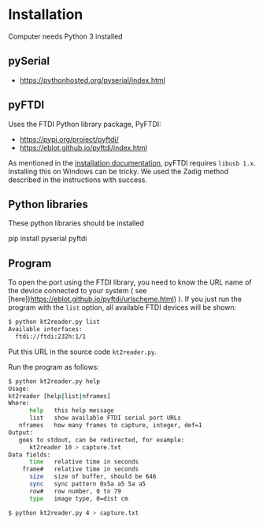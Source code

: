 # Installation

Computer needs Python 3 installed

## pySerial

* https://pythonhosted.org/pyserial/index.html

## pyFTDI

Uses the FTDI Python library package, PyFTDI:

* https://pypi.org/project/pyftdi/
* https://eblot.github.io/pyftdi/index.html

As mentioned in the [installation documentation](https://eblot.github.io/pyftdi/installation.html), 
pyFTDI requires `libusb 1.x`. Installing this on Windows can be tricky.
We used the Zadig method described in the instructions with success.

## Python libraries

These python libraries should be installed

pip install pyserial pyftdi


## Program 

To open the port using the FTDI library, you need to know the URL name
of the device connected to your system ( see [here])https://eblot.github.io/pyftdi/urlscheme.html) ).
If you just run the program with the `list` option, all available FTDI
devices will be shown:

```bash
$ python kt2reader.py list
Available interfaces:
  ftdi://ftdi:232h:1/1
```

Put this URL in the source code `kt2reader.py`.

Run the program as follows:

```bash
$ python kt2reader.py help
Usage:
kt2reader [help|list|nframes]
Where:
      help   this help message
      list   show available FTDI serial port URLs
   nframes   how many frames to capture, integer, def=1
Output:
   goes to stdout, can be redirected, for example:
      kt2reader 10 > capture.txt
Data fields:
      time   relative time in seconds
    frame#   relative time in seconds
      size   size of buffer, should be 646
      sync   sync pattern 0x5a a5 5a a5
      row#   row number, 0 to 79
      type   image type, 0=dist cm

$ python kt2reader.py 4 > capture.txt

```



